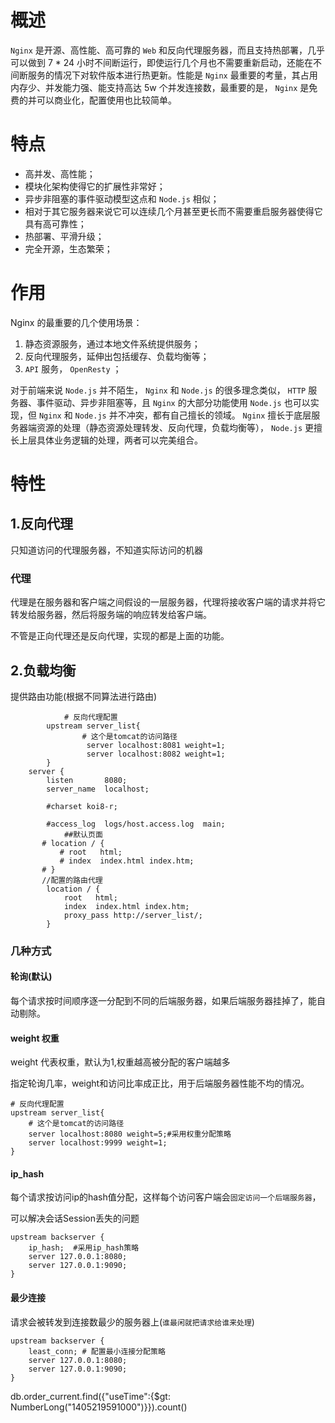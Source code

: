  

# 概述

`Nginx` 是开源、高性能、高可靠的 `Web` 和反向代理服务器，而且支持热部署，几乎可以做到 7 * 24 小时不间断运行，即使运行几个月也不需要重新启动，还能在不间断服务的情况下对软件版本进行热更新。性能是 `Nginx` 最重要的考量，其占用内存少、并发能力强、能支持高达 5w 个并发连接数，最重要的是， `Nginx` 是免费的并可以商业化，配置使用也比较简单。

# 特点

- 高并发、高性能；
- 模块化架构使得它的扩展性非常好；
- 异步非阻塞的事件驱动模型这点和 `Node.js` 相似；
- 相对于其它服务器来说它可以连续几个月甚至更长而不需要重启服务器使得它具有高可靠性；
- 热部署、平滑升级；
- 完全开源，生态繁荣；

# 作用

Nginx 的最重要的几个使用场景：

1. 静态资源服务，通过本地文件系统提供服务；
2. 反向代理服务，延伸出包括缓存、负载均衡等；
3. `API` 服务， `OpenResty` ；

对于前端来说 `Node.js` 并不陌生， `Nginx` 和 `Node.js` 的很多理念类似， `HTTP` 服务器、事件驱动、异步非阻塞等，且 `Nginx` 的大部分功能使用 `Node.js` 也可以实现，但 `Nginx` 和 `Node.js` 并不冲突，都有自己擅长的领域。 `Nginx` 擅长于底层服务器端资源的处理（静态资源处理转发、反向代理，负载均衡等）， `Node.js` 更擅长上层具体业务逻辑的处理，两者可以完美组合。

# 特性

## 1.反向代理

只知道访问的代理服务器，不知道实际访问的机器

### 代理

代理是在服务器和客户端之间假设的一层服务器，代理将接收客户端的请求并将它转发给服务器，然后将服务端的响应转发给客户端。

不管是正向代理还是反向代理，实现的都是上面的功能。



## 2.负载均衡

提供路由功能(根据不同算法进行路由)

```
			# 反向代理配置
        upstream server_list{
                # 这个是tomcat的访问路径
                 server localhost:8081 weight=1;
                 server localhost:8082 weight=1;
        }
    server {
        listen       8080;
        server_name  localhost;

        #charset koi8-r;

        #access_log  logs/host.access.log  main;
			##默认页面
       # location / {
           # root   html;
           # index  index.html index.htm;
       # }
       //配置的路由代理
        location / {
            root   html;
            index  index.html index.htm;
            proxy_pass http://server_list/;
        }

```

### 几种方式

#### 轮询(默认)

每个请求按时间顺序逐一分配到不同的后端服务器，如果后端服务器挂掉了，能自动剔除。

#### weight 权重

weight 代表权重，默认为1,权重越高被分配的客户端越多

指定轮询几率，weight和访问比率成正比，用于后端服务器性能不均的情况。

```
# 反向代理配置
upstream server_list{
    # 这个是tomcat的访问路径
    server localhost:8080 weight=5;#采用权重分配策略
    server localhost:9999 weight=1;
}
```

#### ip_hash

每个请求按访问ip的hash值分配，这样每个访问客户端会`固定访问一个后端服务器`，

可以解决会话Session丢失的问题

```
upstream backserver { 
    ip_hash;  #采用ip_hash策略
    server 127.0.0.1:8080; 
    server 127.0.0.1:9090; 
}
```

#### 最少连接

请求会被转发到连接数最少的服务器上(`谁最闲就把请求给谁来处理`)

```
upstream backserver { 
    least_conn; # 配置最小连接分配策略
    server 127.0.0.1:8080; 
    server 127.0.0.1:9090; 
}
```

db.order_current.find({"useTime":{$gt: NumberLong("1405219591000")}}).count()